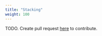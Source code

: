 ```yaml
---
title: "Stacking"
weight: 100
---
```


TODO. Create pull request [here](https://github.com/vietanhdev/review.aicurious.io/) to contribute.
